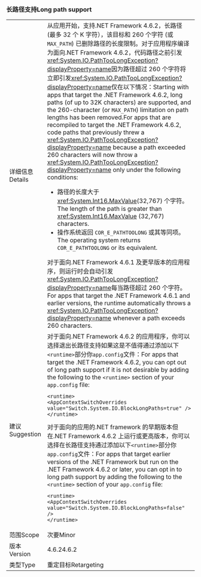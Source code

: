 ### <a name="long-path-support"></a><span data-ttu-id="1d360-101">长路径支持</span><span class="sxs-lookup"><span data-stu-id="1d360-101">Long path support</span></span>

|   |   |
|---|---|
|<span data-ttu-id="1d360-102">详细信息</span><span class="sxs-lookup"><span data-stu-id="1d360-102">Details</span></span>|<span data-ttu-id="1d360-103">从应用开始，支持.NET Framework 4.6.2，长路径 (最多 32 个 K 字符），该目标和 260 个字符 (或<code>MAX_PATH</code>) 已删除路径的长度限制。对于应用程序编译为面向.NET Framework 4.6.2，代码路径之前引发<xref:System.IO.PathTooLongException?displayProperty=name>因为路径超过 260 个字符将立即引发<xref:System.IO.PathTooLongException?displayProperty=name>仅在以下情况：</span><span class="sxs-lookup"><span data-stu-id="1d360-103">Starting with apps that target the .NET Framework 4.6.2, long paths (of up to 32K characters) are supported, and the 260-character (or <code>MAX_PATH</code>) limitation on path lengths has been removed.For apps that are recompiled to target the .NET Framework 4.6.2, code paths that previously threw a <xref:System.IO.PathTooLongException?displayProperty=name> because a path exceeded 260 characters will now throw a <xref:System.IO.PathTooLongException?displayProperty=name> only under the following conditions:</span></span><ul><li><span data-ttu-id="1d360-104">路径的长度大于<xref:System.Int16.MaxValue>(32,767) 个字符。</span><span class="sxs-lookup"><span data-stu-id="1d360-104">The length of the path is greater than <xref:System.Int16.MaxValue> (32,767) characters.</span></span></li><li><span data-ttu-id="1d360-105">操作系统返回 <code>COR_E_PATHTOOLONG</code> 或其等同项。</span><span class="sxs-lookup"><span data-stu-id="1d360-105">The operating system returns <code>COR_E_PATHTOOLONG</code> or its equivalent.</span></span></li></ul><span data-ttu-id="1d360-106">对于面向.NET Framework 4.6.1 及更早版本的应用程序，则运行时会自动引发<xref:System.IO.PathTooLongException?displayProperty=name>每当路径超过 260 个字符。</span><span class="sxs-lookup"><span data-stu-id="1d360-106">For apps that target the .NET Framework 4.6.1 and earlier versions, the runtime automatically throws a <xref:System.IO.PathTooLongException?displayProperty=name> whenever a path exceeds 260 characters.</span></span>|
|<span data-ttu-id="1d360-107">建议</span><span class="sxs-lookup"><span data-stu-id="1d360-107">Suggestion</span></span>|<span data-ttu-id="1d360-108">对于面向.NET Framework 4.6.2 的应用程序，你可以选择退出长路径支持如果这是不值得通过添加以下<code>&lt;runtime&gt;</code>部分你<code>app.config</code>文件：</span><span class="sxs-lookup"><span data-stu-id="1d360-108">For apps that target the .NET Framework 4.6.2, you can opt out of long path support if it is not desirable by adding the following to the <code>&lt;runtime&gt;</code> section of your <code>app.config</code> file:</span></span><pre><code class="language-xml">&lt;runtime&gt;&#13;&#10;&lt;AppContextSwitchOverrides value=&quot;Switch.System.IO.BlockLongPaths=true&quot; /&gt;&#13;&#10;&lt;/runtime&gt;&#13;&#10;</code></pre><span data-ttu-id="1d360-109">对于面向的应用的.NET framework 的早期版本但在.NET Framework 4.6.2 上运行或更高版本，你可以选择在长路径支持通过添加以下<code>&lt;runtime&gt;</code>部分你<code>app.config</code>文件：</span><span class="sxs-lookup"><span data-stu-id="1d360-109">For apps that target earlier versions of the .NET Framework but run on the .NET Framework 4.6.2 or later, you can opt in to long path support by adding the following to the <code>&lt;runtime&gt;</code> section of your <code>app.config</code> file:</span></span><pre><code class="language-xml">&lt;runtime&gt;&#13;&#10;&lt;AppContextSwitchOverrides value=&quot;Switch.System.IO.BlockLongPaths=false&quot; /&gt;&#13;&#10;&lt;/runtime&gt;&#13;&#10;</code></pre>|
|<span data-ttu-id="1d360-110">范围</span><span class="sxs-lookup"><span data-stu-id="1d360-110">Scope</span></span>|<span data-ttu-id="1d360-111">次要</span><span class="sxs-lookup"><span data-stu-id="1d360-111">Minor</span></span>|
|<span data-ttu-id="1d360-112">版本</span><span class="sxs-lookup"><span data-stu-id="1d360-112">Version</span></span>|<span data-ttu-id="1d360-113">4.6.2</span><span class="sxs-lookup"><span data-stu-id="1d360-113">4.6.2</span></span>|
|<span data-ttu-id="1d360-114">类型</span><span class="sxs-lookup"><span data-stu-id="1d360-114">Type</span></span>|<span data-ttu-id="1d360-115">重定目标</span><span class="sxs-lookup"><span data-stu-id="1d360-115">Retargeting</span></span>|

